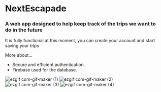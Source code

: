 # NextEscapade

### A web app designed to help keep track of the trips we want to do in the future

It is fully functional at this moment, you can create your account and start saving your trips

More about...
* Secure and efficient authentication.
* Firebase used for the database.

![ezgif com-gif-maker (1)](https://user-images.githubusercontent.com/94651050/200457270-a1177661-a04c-454e-b47e-394658cc808e.gif)
![ezgif com-gif-maker (2)](https://user-images.githubusercontent.com/94651050/200457593-aa761eee-831a-4967-9f91-f479055bee0d.gif)
![ezgif com-gif-maker (3)](https://user-images.githubusercontent.com/94651050/200458328-d24c5ab0-86bf-4d37-b226-b8ebf8da249d.gif)
![ezgif com-gif-maker (4)](https://user-images.githubusercontent.com/94651050/200459746-dde61c84-3faa-4fa6-8542-700f5d773bd0.gif)
